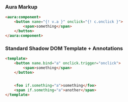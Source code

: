### Aura Markup

```html
<aura:component>
    <button name="{! v.a }" onclick="{! c.onclick }">
        <span>something</span>
    </button>
</aura:component>
```

### Standard Shadow DOM Template + Annotations

```html
<template>
    <button name.bind="a" onclick.trigger="onclick">
        <span>something</span>
    </button>


    <foo if.something="a">something</foo>
    <span if.something="a">another</span>
</template>
```
